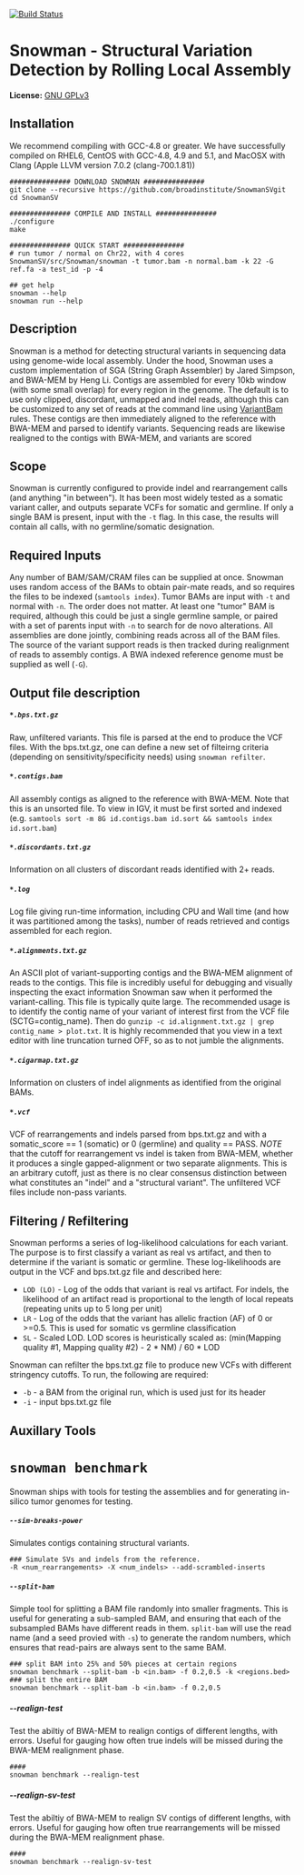 [![Build Status](https://magnum.travis-ci.com/broadinstitute/SnowmanSV.svg?token=QTnp48gNXtKQKRDpquf3&branch=master)](https://magnum.travis-ci.com/broadinstitute/SnowmanSV)

Snowman - Structural Variation Detection by Rolling Local Assembly
==================================================================

**License:** [GNU GPLv3][license] 

Installation
------------
We recommend compiling with GCC-4.8 or greater. We have successfully compiled on RHEL6, CentOS with GCC-4.8, 4.9 and 5.1, and MacOSX with Clang (Apple LLVM version 7.0.2 (clang-700.1.81))

```
############### DOWNLOAD SNOWMAN ############### 
git clone --recursive https://github.com/broadinstitute/SnowmanSVgit
cd SnowmanSV

############### COMPILE AND INSTALL ###############
./configure
make

############### QUICK START ############### 
# run tumor / normal on Chr22, with 4 cores
SnowmanSV/src/Snowman/snowman -t tumor.bam -n normal.bam -k 22 -G ref.fa -a test_id -p -4

## get help
snowman --help
snowman run --help
```

Description
-----------

Snowman is a method for detecting structural variants in sequencing data using genome-wide local assembly. Under the hood, 
Snowman uses a custom implementation of SGA (String Graph Assembler) by Jared Simpson, and BWA-MEM by Heng Li. Contigs are assembled
for every 10kb window (with some small overlap) for every region in the genome. The default is to use only clipped, discordant, 
unmapped and indel reads, although this can be customized to any set of reads at the command line using [VariantBam][vbam] rules. 
These contigs are then immediately aligned to the reference with BWA-MEM and parsed to identify variants. Sequencing reads are likewise 
realigned to the contigs with BWA-MEM, and variants are scored 

Scope
-----

Snowman is currently configured to provide indel and rearrangement calls (and anything "in between"). It has been most widely tested
as a somatic variant caller, and outputs separate VCFs for somatic and germline. If only a single BAM is present, input with the ``-t`` flag. 
In this case, the results will contain all calls, with no germline/somatic designation.

Required Inputs
---------------

Any number of BAM/SAM/CRAM files can be supplied at once. Snowman uses random access of the BAMs to obtain pair-mate reads,
and so requires the files to be indexed (``samtools index``). Tumor BAMs are input with ``-t`` and normal with ``-n``. The order
does not matter. At least one "tumor" BAM is required, although this could be just a single germline sample, or paired with a set of parents input
with ``-n`` to search for de novo alterations. All assemblies are done
jointly, combining reads across all of the BAM files. The source of the variant support reads is then tracked during realignment of reads to 
assembly contigs. A BWA indexed reference genome must be supplied as well (``-G``). 

Output file description
-----------------------

##### ``*.bps.txt.gz``
Raw, unfiltered variants. This file is parsed at the end to produce the VCF files. With the bps.txt.gz,
one can define a new set of filteirng criteria (depending on sensitivity/specificity needs) using ``snowman refilter``. 

##### ``*.contigs.bam``
All assembly contigs as aligned to the reference with BWA-MEM. Note that this is an unsorted file. To view in IGV,
it must be first sorted and indexed (e.g. ``samtools sort -m 8G id.contigs.bam id.sort && samtools index id.sort.bam``)

##### ``*.discordants.txt.gz``
Information on all clusters of discordant reads identified with 2+ reads. 

##### ``*.log``
Log file giving run-time information, including CPU and Wall time (and how it was partitioned among the tasks), number of 
reads retrieved and contigs assembled for each region.

##### ``*.alignments.txt.gz``
An ASCII plot of variant-supporting contigs and the BWA-MEM alignment of reads to the contigs. This file is incredibly
useful for debugging and visually inspecting the exact information Snowman saw when it performed the variant-calling. This file
is typically quite large. The recommended usage is to identify the contig name of your variant of interest first from the VCF file 
(SCTG=contig_name). Then do ``gunzip -c id.alignment.txt.gz | grep contig_name > plot.txt``. It is highly recommended that you 
view in a text editor with line truncation turned OFF, so as to not jumble the alignments.

##### ``*.cigarmap.txt.gz``
Information on clusters of indel alignments as identified from the original BAMs.

##### ``*.vcf``
VCF of rearrangements and indels parsed from bps.txt.gz and with a somatic_score == 1 (somatic) or 0 (germline) and quality == PASS. *NOTE* that 
the cutoff for rearrangement vs indel is taken from BWA-MEM, whether it produces a single gapped-alignment 
or two separate alignments. This is an arbitrary cutoff, just as there is no clear consensus distinction between what 
constitutes an "indel" and a "structural variant". The unfiltered VCF files include non-pass variants. 

Filtering / Refiltering
-----------------------

Snowman performs a series of log-likelihood calculations for each variant. The purpose is to first classify a variant as real vs artifact, 
and then to determine if the variant is somatic or germline. These log-likelihoods are output in the VCF and bps.txt.gz file and described here:
* ``LOD (LO)`` - Log of the odds that variant is real vs artifact. For indels, the likelihood of an artifact read is proportional to the length of local repeats (repeating units up to 5 long per unit)
* ``LR`` - Log of the odds that the variant has allelic fraction (AF) of 0 or >=0.5. This is used for somatic vs germline classification
* ``SL`` - Scaled LOD. LOD scores is heuristically scaled as: (min(Mapping quality #1, Mapping quality #2) - 2 * NM) / 60 * LOD

Snowman can refilter the bps.txt.gz file to produce new VCFs with different stringency cutoffs. To run, the following are required:
* ``-b`` - a BAM from the original run, which is used just for its header
* ``-i`` - input bps.txt.gz file

Auxillary Tools
---------------

# ``snowman benchmark``

Snowman ships with tools for testing the assemblies and for generating in-silico tumor genomes for testing.

##### ``--sim-breaks-power``
Simulates contigs containing structural variants.

```
### Simulate SVs and indels from the reference.
-R <num_rearrangements> -X <num_indels> --add-scrambled-inserts

```


##### ``--split-bam``
Simple tool for splitting a BAM file randomly into smaller fragments. This is useful for generating a sub-sampled BAM, 
and ensuring that each of the subsampled BAMs have different reads in them. ``split-bam`` will use the read name (and a seed 
provied with ``-s``) to generate the random numbers, which ensures that read-pairs are always sent to the same BAM.

```
### split BAM into 25% and 50% pieces at certain regions
snowman benchmark --split-bam -b <in.bam> -f 0.2,0.5 -k <regions.bed>
### split the entire BAM
snowman benchmark --split-bam -b <in.bam> -f 0.2,0.5 
```

##### --realign-test
Test the abiltiy of BWA-MEM to realign contigs of different lengths, with errors. Useful for gauging how often true indels will be missed 
during the BWA-MEM realignment phase.
```
#### 
snowman benchmark --realign-test
```

##### --realign-sv-test
Test the abiltiy of BWA-MEM to realign SV contigs of different lengths, with errors. Useful for gauging how often true rearrangements will be missed 
during the BWA-MEM realignment phase.
```
#### 
snowman benchmark --realign-sv-test
```

[vbam]: https://github.com/jwalabroad/VariantBam

[license]: https://github.com/broadinstitute/variant-bam/blob/master/LICENSE
